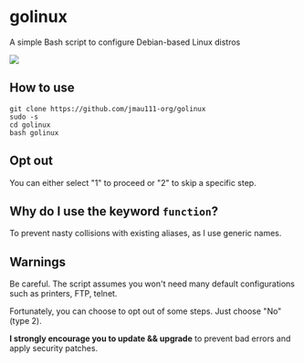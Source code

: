 # golinux

A simple Bash script to configure Debian-based Linux distros

![](https://github.com/jmau111-org/golinux/raw/main/screenshot.png)

## How to use

```
git clone https://github.com/jmau111-org/golinux
sudo -s
cd golinux
bash golinux
```

## Opt out

You can either select "1" to proceed or "2" to skip a specific step.

## Why do I use the keyword `function`?

To prevent nasty collisions with existing aliases, as I use generic names.

## Warnings

Be careful. The script assumes you won't need many default configurations such as printers, FTP, telnet.

Fortunately, you can choose to opt out of some steps. Just choose "No" (type 2).

**I strongly encourage you to update && upgrade** to prevent bad errors and apply security patches.
